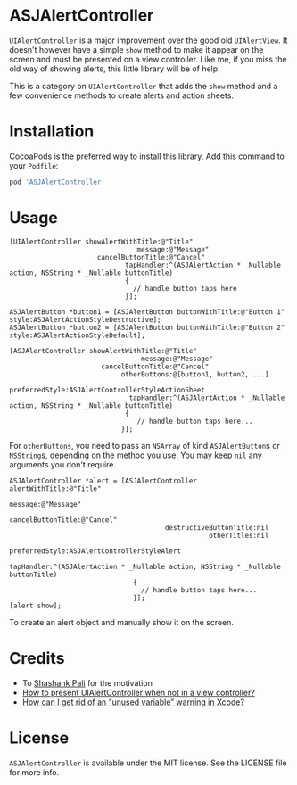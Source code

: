 # ASJAlertController

`UIAlertController` is a major improvement over the good old `UIAlertView`. It doesn't however have a simple `show` method to make it appear on the screen and must be presented on a view controller. Like me, if you miss the old way of showing alerts, this little library will be of help.

This is a category on `UIAlertController` that adds the `show` method and a few convenience methods to create alerts and action sheets.

# Installation

CocoaPods is the preferred way to install this library. Add this command to your `Podfile`:

```ruby
pod 'ASJAlertController'
```

# Usage

```objc
[UIAlertController showAlertWithTitle:@"Title"
                                message:@"Message"
                      cancelButtonTitle:@"Cancel"
                             tapHandler:^(ASJAlertAction * _Nullable action, NSString * _Nullable buttonTitle)
                             {
                               // handle button taps here
                             }];
```

```objc
ASJAlertButton *button1 = [ASJAlertButton buttonWithTitle:@"Button 1" style:ASJAlertActionStyleDestructive];
ASJAlertButton *button2 = [ASJAlertButton buttonWithTitle:@"Button 2" style:ASJAlertActionStyleDefault];
  
[ASJAlertController showAlertWithTitle:@"Title"
                                 message:@"Message"
                       cancelButtonTitle:@"Cancel"
                            otherButtons:@[button1, button2, ...]
                          preferredStyle:ASJAlertControllerStyleActionSheet
                              tapHandler:^(ASJAlertAction * _Nullable action, NSString * _Nullable buttonTitle)
                             {
                                // handle button taps here...
                            }];
```

For `otherButtons`, you need to pass an `NSArray` of kind `ASJAlertButton`s or `NSString`s, depending on the method you use. You may keep `nil` any arguments you don't require.

```objc
ASJAlertController *alert = [ASJAlertController alertWithTitle:@"Title"
                                                      message:@"Message"
                                            cancelButtonTitle:@"Cancel"
                                       destructiveButtonTitle:nil
                                                  otherTitles:nil
                                              preferredStyle:ASJAlertControllerStyleAlert
                                                  tapHandler:^(ASJAlertAction * _Nullable action, NSString * _Nullable buttonTitle)
                               {
                                 // handle button taps here...
                               }];
[alert show];
```

To create an alert object and manually show it on the screen.

# Credits

- To [Shashank Pali](https://github.com/shashankpali) for the motivation
- [How to present UIAlertController when not in a view controller?](http://stackoverflow.com/questions/26554894/how-to-present-uialertcontroller-when-not-in-a-view-controller)
- [How can I get rid of an “unused variable” warning in Xcode?](http://stackoverflow.com/questions/5451123/how-can-i-get-rid-of-an-unused-variable-warning-in-xcode)

# License

`ASJAlertController` is available under the MIT license. See the LICENSE file for more info.
